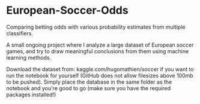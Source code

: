 # European-Soccer-Odds
Comparing betting odds with various probability estimates from multiple classifiers.

A small ongoing project where I analyze a large dataset of European soccer games, and try to draw meaningful conclusions from them using machine learning methods.


Download the dataset from: kaggle.com/hugomathien/soccer if you want to run the notebook for yourself (GitHub does not allow filesizes above 100mb to be pushed). Simply place the database in the same folder as the notebook and you're good to go (make sure you have the required packages installed!)